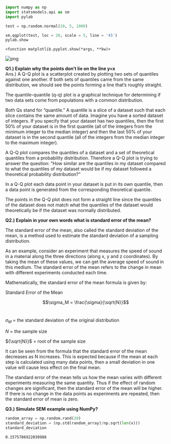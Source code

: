 

```python
import numpy as np
import statsmodels.api as sm
import pylab
```


```python
test = np.random.normal(20, 5, 1000)
```


```python
sm.qqplot(test, loc = 20, scale = 5, line = '45')
pylab.show
```




    <function matplotlib.pyplot.show(*args, **kw)>




![png](output_2_1.png)


__Q1.) Explain why the points don’t lie on the line y=x<br>__
Ans.) A Q-Q plot is a scatterplot created by plotting two sets of quantiles against one another. If both sets of quantiles came from the same distribution, we should see the points forming a line that’s roughly straight.<br>

The quantile-quantile (q-q) plot is a graphical technique for determining if two data sets come from populations with a common distribution.<br>

Both Qs stand for “quantile.” A quantile is a slice of a dataset such that each slice contains the same amount of data. Imagine you have a sorted dataset of integers. If you specify that your dataset has two quantiles, then the first 50% of your dataset is in the first quantile (all of the integers from the minimum integer to the median integer) and then the last 50% of your dataset is in the second quantile (all of the integers from the median integer to the maximum integer).<br>

A Q-Q plot compares the quantiles of a dataset and a set of theoretical quantiles from a probability distribution. Therefore a Q-Q plot is trying to answer the question: “How similar are the quantiles in my dataset compared to what the quantiles of my dataset would be if my dataset followed a theoretical probability distribution?” <br>

In a Q-Q plot each data point in your dataset is put in its own quantile, then a data point is generated from the corresponding theoretical quantile.<br>

The points in the Q-Q plot does not form a straight line since the quantiles of the dataset does not match what the quantiles of the dataset would theoretically be if the dataset was normally distributed.<br>

__Q2.) Explain in your own words what is standard error of the mean?__

The standard error of the mean, also called the standard deviation of the mean, is a method used to estimate the standard deviation of a sampling distribution. 

As an example, consider an experiment that measures the speed of sound in a material along the three directions (along x, y and z coordinates). By taking the mean of these values, we can get the average speed of sound in this medium. The standard error of the mean refers to the change in mean with different experiments conducted each time.<br>

Mathematically, the standard error of the mean formula is given by:<br>

Standard Error of the Mean<br>

$$\sigma_M = \frac{\sigma}{\sqrt{N}}$$ <br>

$\sigma_M$ = the standard deviation of the original distribution <br>

$N$ = the sample size<br>

${\sqrt{N}}$ = root of the sample size<br>

It can be seen from the formula that the standard error of the mean decreases as N increases. This is expected because if the mean at each step is calculated using many data points, then a small deviation in one value will cause less effect on the final mean.<br>

The standard error of the mean tells us how the mean varies with different experiments measuring the same quantity. Thus if the effect of random changes are significant, then the standard error of the mean will be higher. If there is no change in the data points as experiments are repeated, then the standard error of mean is zero.<br>

__Q3.) Simulate SEM example using NumPy?__


```python
random_array = np.random.rand(20)
standard_deviation = (np.std(random_array)/np.sqrt(len(x)))
standard_deviation
```




    0.1575786922030988


